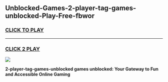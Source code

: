 
## Unblocked-Games-2-player-tag-games-unblocked-Play-Free-fbwor
<h3>
<a href="https://premium76.site?title=2-player-tag-games-unblocked&ref=20A">CLICK TO PLAY</a></h3>
<hr>

<h3>
<a href="https://premium76.site?title=2-player-tag-games-unblocked&ref=20A">CLICK 2 PLAY</a>
  
</h3>

<a href="https://premium76.site?title=2-player-tag-games-unblocked&ref=20A"><img src="https://clearcache.store/games.png"></a>


**2-player-tag-games-unblocked games unblocked: Your Gateway to Fun and Accessible Online Gaming**
